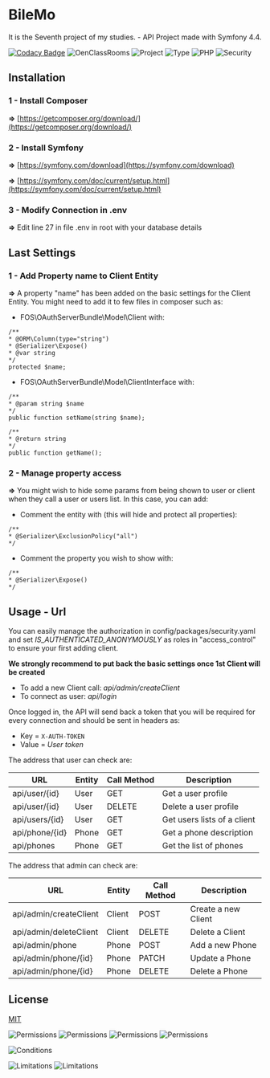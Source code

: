 # BileMo

It is the Seventh project of my studies. - API
Project made with Symfony 4.4.

[![Codacy Badge](https://api.codacy.com/project/badge/Grade/eb60ee833a8e40afb6f5ddfa68720231)](https://www.codacy.com/manual/MaxiKata/BileMo?utm_source=github.com&amp;utm_medium=referral&amp;utm_content=MaxiKata/BileMo&amp;utm_campaign=Badge_Grade)
![OenClassRooms](https://img.shields.io/badge/OpenClassRooms-DA_PHP/SF-blue.svg)
![Project](https://img.shields.io/badge/Project-7-blue.svg)
![Type](https://img.shields.io/badge/Type-API_FOSRest-blue.svg) 
![PHP](https://img.shields.io/badge/Symfony-4.4-blue.svg)
![Security](https://img.shields.io/badge/Security-Oauth2-blue.svg) 

## Installation
### 1 - Install Composer
**=>** [https://getcomposer.org/download/](https://getcomposer.org/download/)

### 2 - Install Symfony
**=>** [https://symfony.com/download](https://symfony.com/download)

**=>** [https://symfony.com/doc/current/setup.html](https://symfony.com/doc/current/setup.html)

### 3 - Modify Connection in .env

**=>** Edit line 27 in file .env in root with your database details

## Last Settings

### 1 - Add Property name to Client Entity 

**=>** A property "name" has been added on the basic settings for the Client Entity. You might need to add it to few files in composer such as:

-   FOS\OAuthServerBundle\Model\Client with: 

```alpha
/**
* @ORM\Column(type="string")
* @Serializer\Expose()
* @var string
*/
protected $name;
```

-   FOS\OAuthServerBundle\Model\ClientInterface with:

```alpha
/**
* @param string $name
*/
public function setName(string $name);
    
/**
* @return string
*/
public function getName();
```

### 2 - Manage property access

**=>** You might wish to hide some params from being shown to user or client when they call a user or users list. In this case, you can add:

-   Comment the entity with (this will hide and protect all properties):
```alpha
/**
* @Serializer\ExclusionPolicy("all")
*/
```

-   Comment the property you wish to show with:
```alpha
/**
* @Serializer\Expose()
*/
```

## Usage - Url
    
You can easily manage the authorization in config/packages/security.yaml and set *IS_AUTHENTICATED_ANONYMOUSLY* as roles in "access_control" to ensure your first adding client.

**We strongly recommend to put back the basic settings once 1st Client will be created**
    
-   To add a new Client call: *api/admin/createClient*
-   To connect as user: *api/login*

Once logged in, the API will send back a token that you will be required for every connection and should be sent in headers as:
-   Key = ```X-AUTH-TOKEN```
-   Value = *User token*

The address that user can check are:

| URL            | Entity | Call Method | Description                 |
| -------------- | ------ | ----------- | --------------------------- |
| api/user/{id}  | User   | GET         | Get a user profile          |
| api/user/{id}  | User   | DELETE      | Delete a user profile       |
| api/users/{id} | User   | GET         | Get users lists of a client |
| api/phone/{id} | Phone  | GET         | Get a phone description     |
| api/phones     | Phone  | GET         | Get the list of phones      |

The address that admin can check are:

| URL                    | Entity | Call Method | Description         |
| ---------------------- | ------ | ----------- | ------------------- |
| api/admin/createClient | Client | POST        | Create a new Client |
| api/admin/deleteClient | Client | DELETE      | Delete a Client     |
| api/admin/phone        | Phone  | POST        | Add a new Phone     |
| api/admin/phone/{id}   | Phone  | PATCH       | Update a Phone      |
| api/admin/phone/{id}   | Phone  | DELETE      | Delete a Phone      |

## License

[MIT](https://github.com/MaxiKata/BileMo/blob/master/LICENSE.md)

![Permissions](https://img.shields.io/badge/Permissions-Commercial_use-green.svg) 
![Permissions](https://img.shields.io/badge/Permissions-Distribution-green.svg) 
![Permissions](https://img.shields.io/badge/Permissions-Modification-green.svg) 
![Permissions](https://img.shields.io/badge/Permissions-Private_use-green.svg)

![Conditions](https://img.shields.io/badge/Conditions-License_and_copyright_notice-blue.svg)

![Limitations](https://img.shields.io/badge/Limitations-Liability-red.svg)
![Limitations](https://img.shields.io/badge/Limitations-Warranty-red.svg)